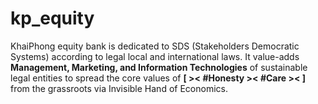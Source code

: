 # kp_equity
KhaiPhong equity bank is dedicated to SDS (Stakeholders Democratic Systems) according to legal local and international laws. It value-adds <b>Management, Marketing, and Information Technologies</b> of sustainable legal entities to spread the core values of <b>[ >< #Honesty >< #Care >< ]</b> from the grassroots via Invisible Hand of Economics.
